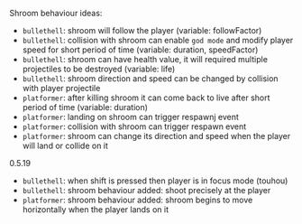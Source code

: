 Shroom behaviour ideas:
 - `bullethell`: shroom will follow the player (variable: followFactor)
 - `bullethell`: collision with shroom can enable `god mode` and modify player speed for short period of time (variable: duration, speedFactor)
 - `bullethell`: shroom can have health value, it will required multiple projectiles to be destroyed (variable: life)
 - `bullethell`: shroom direction and speed can be changed by collision with player projectile
 - `platformer`: after killing shroom it can come back to live after short period of time (variable: duration)
 - `platformer`: landing on shroom can trigger respawnj event
 - `platformer`: collision with shroom can trigger respawn event
 - `platformer`: shroom can change its direction and speed when the player will land or collide on it


0.5.19
 - `bullethell`: when shift is pressed then player is in focus mode (touhou)
 - `bullethell`: shroom behaviour added: shoot precisely at the player
 - `platformer`: shroom behaviour added: shroom begins to move horizontally when the player lands on it